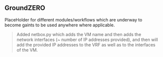 ## GroundZERO

PlaceHolder for different modules/workflows which are underway to become gaints to be used anywhere where applicable.

> Added netbox.py which adds the VM name and then adds the network interfaces (~ number of IP addresses provided), and
then will add the provided IP addresses to the VRF as well as to the interfaces of the VM.
